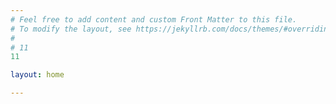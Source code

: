 ```yaml
---
# Feel free to add content and custom Front Matter to this file.
# To modify the layout, see https://jekyllrb.com/docs/themes/#overriding-theme-defaults
#
# 11
11

layout: home

---
```

